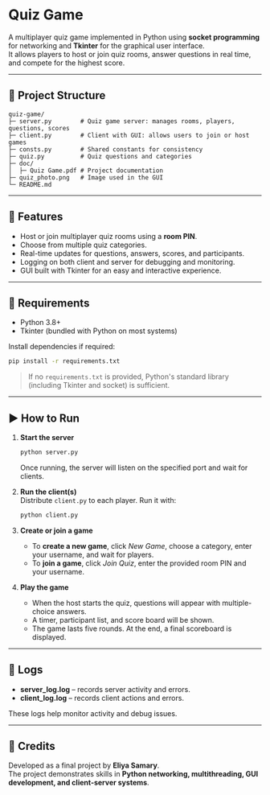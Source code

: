 # Quiz Game

A multiplayer quiz game implemented in Python using **socket programming** for networking and **Tkinter** for the graphical user interface.  
It allows players to host or join quiz rooms, answer questions in real time, and compete for the highest score.

---

## 📂 Project Structure

```
quiz-game/
├─ server.py        # Quiz game server: manages rooms, players, questions, scores
├─ client.py        # Client with GUI: allows users to join or host games
├─ consts.py        # Shared constants for consistency
├─ quiz.py          # Quiz questions and categories
├─ doc/
│  ├─ Quiz Game.pdf # Project documentation  
├─ quiz_photo.png   # Image used in the GUI
└─ README.md        
```

---

## 🚀 Features

- Host or join multiplayer quiz rooms using a **room PIN**.  
- Choose from multiple quiz categories.  
- Real-time updates for questions, answers, scores, and participants.  
- Logging on both client and server for debugging and monitoring.  
- GUI built with Tkinter for an easy and interactive experience.

---

## 🔧 Requirements

- Python 3.8+  
- Tkinter (bundled with Python on most systems)  

Install dependencies if required:
```bash
pip install -r requirements.txt
```

> If no `requirements.txt` is provided, Python's standard library (including Tkinter and socket) is sufficient.

---

## ▶️ How to Run

1. **Start the server**  
   ```bash
   python server.py
   ```
   Once running, the server will listen on the specified port and wait for clients.

2. **Run the client(s)**  
   Distribute `client.py` to each player. Run it with:
   ```bash
   python client.py
   ```

3. **Create or join a game**  
   - To **create a new game**, click *New Game*, choose a category, enter your username, and wait for players.  
   - To **join a game**, click *Join Quiz*, enter the provided room PIN and your username.  

4. **Play the game**  
   - When the host starts the quiz, questions will appear with multiple-choice answers.  
   - A timer, participant list, and score board will be shown.  
   - The game lasts five rounds. At the end, a final scoreboard is displayed.

---

## 📖 Logs

- **server_log.log** – records server activity and errors.  
- **client_log.log** – records client actions and errors.  

These logs help monitor activity and debug issues.

---

## 📌 Credits

Developed as a final project by **Eliya Samary**.  
The project demonstrates skills in **Python networking, multithreading, GUI development, and client-server systems**.

